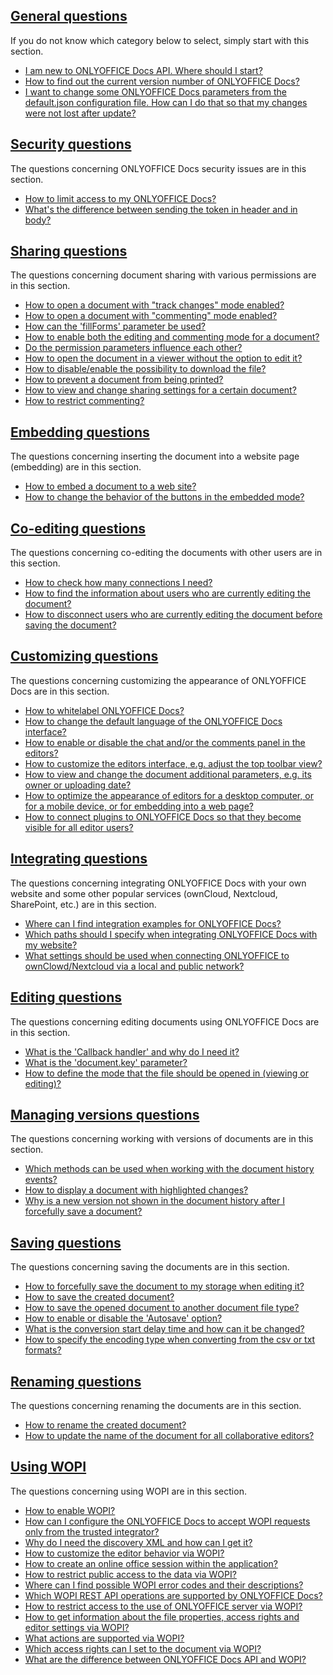 ## [General questions](General/index.md)

If you do not know which category below to select, simply start with this section.

- [I am new to ONLYOFFICE Docs API. Where should I start?](General/index.md#i-am-new-to-onlyoffice-docs-api-where-should-i-start)
- [How to find out the current version number of ONLYOFFICE Docs?](General/index.md#how-to-find-out-the-current-version-number-of-onlyoffice-docs)
- [I want to change some ONLYOFFICE Docs parameters from the default.json configuration file. How can I do that so that my changes were not lost after update?](General/index.md#i-want-to-change-some-onlyoffice-docs-parameters-from-the-defaultjson-configuration-file-how-can-i-do-that-so-that-my-changes-were-not-lost-after-update)

## [Security questions](Security/index.md)

The questions concerning ONLYOFFICE Docs security issues are in this section.

- [How to limit access to my ONLYOFFICE Docs?](Security/index.md#how-to-limit-access-to-my-document-server)
- [What's the difference between sending the token in header and in body?](Security/index.md#whats-the-difference-between-sending-the-token-in-header-and-in-body)

## [Sharing questions](Sharing/index.md)

The questions concerning document sharing with various permissions are in this section.

- [How to open a document with "track changes" mode enabled?](Sharing/index.md#how-to-open-a-document-with-track-changes-mode-enabled)
- [How to open a document with "commenting" mode enabled?](Sharing/index.md#how-to-open-a-document-with-commenting-mode-enabled)
- [How can the 'fillForms' parameter be used?](Sharing/index.md#how-can-the-fillforms-parameter-be-used)
- [How to enable both the editing and commenting mode for a document?](Sharing/index.md#how-to-enable-both-the-editing-and-commenting-mode-for-a-document)
- [Do the permission parameters influence each other?](Sharing/index.md#do-the-permission-parameters-influence-each-other)
- [How to open the document in a viewer without the option to edit it?](Sharing/index.md#how-to-open-the-document-in-a-viewer-without-the-option-to-edit-it)
- [How to disable/enable the possibility to download the file?](Sharing/index.md#how-to-disableenable-the-possibility-to-download-the-file)
- [How to prevent a document from being printed?](Sharing/index.md#how-to-prevent-a-document-from-being-printed)
- [How to view and change sharing settings for a certain document?](Sharing/index.md#how-to-view-and-change-sharing-settings-for-a-certain-document)
- [How to restrict commenting?](Sharing/index.md#how-to-restrict-commenting)

## [Embedding questions](Embedding/index.md)

The questions concerning inserting the document into a website page (embedding) are in this section.

- [How to embed a document to a web site?](Embedding/index.md#how-to-embed-a-document-to-a-web-site)
- [How to change the behavior of the buttons in the embedded mode?](Embedding/index.md#how-to-change-the-behavior-of-the-buttons-in-the-embedded-mode)

## [Co-editing questions](Co-editing/index.md)

The questions concerning co-editing the documents with other users are in this section.

- [How to check how many connections I need?](Co-editing/index.md#how-to-check-how-many-connections-i-need)
- [How to find the information about users who are currently editing the document?](Co-editing/index.md#how-to-find-the-information-about-users-who-are-currently-editing-the-document)
- [How to disconnect users who are currently editing the document before saving the document?](Co-editing/index.md#how-to-disconnect-users-who-are-currently-editing-the-document-before-saving-the-document)

## [Customizing questions](Customizing/index.md)

The questions concerning customizing the appearance of ONLYOFFICE Docs are in this section.

- [How to whitelabel ONLYOFFICE Docs?](Customizing/index.md#how-to-whitelabel-onlyoffice-docs)
- [How to change the default language of the ONLYOFFICE Docs interface?](Customizing/index.md#how-to-change-the-default-language-of-the-onlyoffice-docs-interface)
- [How to enable or disable the chat and/or the comments panel in the editors?](Customizing/index.md#how-to-enable-or-disable-the-chat-andor-the-comments-panel-in-the-editors)
- [How to customize the editors interface, e.g. adjust the top toolbar view?](Customizing/index.md#how-to-customize-the-editors-interface-eg-adjust-the-top-toolbar-view)
- [How to view and change the document additional parameters, e.g. its owner or uploading date?](Customizing/index.md#how-to-view-and-change-the-document-additional-parameters-eg-its-owner-or-uploading-date)
- [How to optimize the appearance of editors for a desktop computer, or for a mobile device, or for embedding into a web page?](Customizing/index.md#how-to-optimize-the-appearance-of-editors-for-a-desktop-computer-or-for-a-mobile-device-or-for-embedding-into-a-web-page)
- [How to connect plugins to ONLYOFFICE Docs so that they become visible for all editor users?](Customizing/index.md#how-to-connect-plugins-to-onlyoffice-docs-so-that-they-become-visible-for-all-editor-users)

## [Integrating questions](Integrating/index.md)

The questions concerning integrating ONLYOFFICE Docs with your own website and some other popular services (ownCloud, Nextcloud, SharePoint, etc.) are in this section.

- [Where can I find integration examples for ONLYOFFICE Docs?](Integrating/index.md#where-can-i-find-integration-examples-for-onlyoffice-docs)
- [Which paths should I specify when integrating ONLYOFFICE Docs with my website?](Integrating/index.md#which-paths-should-i-specify-when-integrating-onlyoffice-docs-with-my-website)
- [What settings should be used when connecting ONLYOFFICE to ownClowd/Nextcloud via a local and public network?](Integrating/index.md#what-settings-should-be-used-when-connecting-onlyoffice-to-ownclowdnextcloud-via-a-local-and-public-network)

## [Editing questions](Editing/index.md)

The questions concerning editing documents using ONLYOFFICE Docs are in this section.

- [What is the 'Callback handler' and why do I need it?](Editing/index.md#what-is-the-callback-handler-and-why-do-i-need-it)
- [What is the 'document.key' parameter?](Editing/index.md#what-is-the-documentkey-parameter)
- [How to define the mode that the file should be opened in (viewing or editing)?](Editing/index.md#how-to-define-the-mode-that-the-file-should-be-opened-in-viewing-or-editing)

## [Managing versions questions](Managing%20versions/index.md)

The questions concerning working with versions of documents are in this section.

- [Which methods can be used when working with the document history events?](Managing%20versions/index.md#which-methods-can-be-used-when-working-with-the-document-history-events)
- [How to display a document with highlighted changes?](Managing%20versions/index.md#how-to-display-a-document-with-highlighted-changes)
- [Why is a new version not shown in the document history after I forcefully save a document?](Managing%20versions/index.md#why-is-a-new-version-not-shown-in-the-document-history-after-i-forcefully-save-a-document)

## [Saving questions](Saving/index.md)

The questions concerning saving the documents are in this section.

- [How to forcefully save the document to my storage when editing it?](Saving/index.md#how-to-forcefully-save-the-document-to-my-storage-when-editing-it)
- [How to save the created document?](Saving/index.md#how-to-save-the-created-document)
- [How to save the opened document to another document file type?](Saving/index.md#how-to-save-the-opened-document-to-another-document-file-type)
- [How to enable or disable the 'Autosave' option?](Saving/index.md#how-to-enable-or-disable-the-autosave-option)
- [What is the conversion start delay time and how can it be changed?](Saving/index.md#what-is-the-conversion-start-delay-time-and-how-can-it-be-changed)
- [How to specify the encoding type when converting from the csv or txt formats?](Saving/index.md#how-to-specify-the-encoding-type-when-converting-from-the-csv-or-txt-formats)

## [Renaming questions](Renaming/index.md)

The questions concerning renaming the documents are in this section.

- [How to rename the created document?](Renaming/index.md#how-to-rename-the-created-document)
- [How to update the name of the document for all collaborative editors?](Renaming/index.md#how-to-update-the-name-of-the-document-for-all-collaborative-editors)

## [Using WOPI](Using%20WOPI/index.md)

The questions concerning using WOPI are in this section.

- [How to enable WOPI?](Using%20WOPI/index.md#how-to-enable-wopi)
- [How can I configure the ONLYOFFICE Docs to accept WOPI requests only from the trusted integrator?](Using%20WOPI/index.md#how-can-i-configure-the-onlyoffice-docs-to-accept-wopi-requests-only-from-the-trusted-integrator)
- [Why do I need the discovery XML and how can I get it?](Using%20WOPI/index.md#why-do-i-need-the-discovery-xml-and-how-can-i-get-it)
- [How to customize the editor behavior via WOPI?](Using%20WOPI/index.md#how-to-customize-the-editor-behavior-via-wopi)
- [How to create an online office session within the application?](Using%20WOPI/index.md#how-to-create-an-online-office-session-within-the-application)
- [How to restrict public access to the data via WOPI?](Using%20WOPI/index.md#how-to-restrict-public-access-to-the-data-via-wopi)
- [Where can I find possible WOPI error codes and their descriptions?](Using%20WOPI/index.md#where-can-i-find-possible-wopi-error-codes-and-their-descriptions)
- [Which WOPI REST API operations are supported by ONLYOFFICE Docs?](Using%20WOPI/index.md#which-wopi-rest-api-operations-are-supported-by-onlyoffice-docs)
- [How to restrict access to the use of ONLYOFFICE server via WOPI?](Using%20WOPI/index.md#how-to-restrict-access-to-the-use-of-onlyoffice-server-via-wopi)
- [How to get information about the file properties, access rights and editor settings via WOPI?](Using%20WOPI/index.md#how-to-get-information-about-the-file-properties-access-rights-and-editor-settings-via-wopi)
- [What actions are supported via WOPI?](Using%20WOPI/index.md#what-actions-are-supported-via-wopi)
- [Which access rights can I set to the document via WOPI?](Using%20WOPI/index.md#which-access-rights-can-i-set-to-the-document-via-wopi)
- [What are the difference between ONLYOFFICE Docs API and WOPI?](Using%20WOPI/index.md#what-are-the-difference-between-onlyoffice-docs-api-and-wopi)
